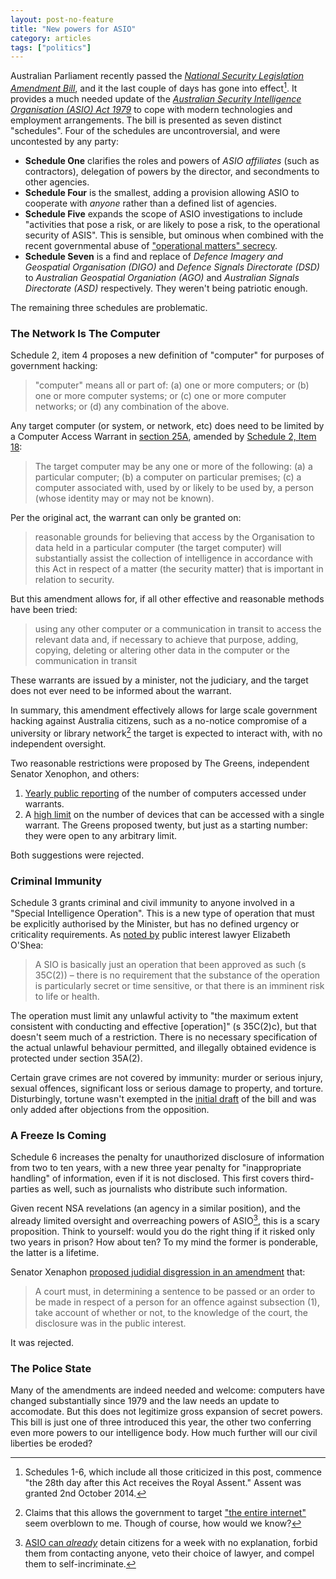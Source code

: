```yaml
---
layout: post-no-feature
title: "New powers for ASIO"
category: articles
tags: ["politics"]
---
```


Australian Parliament recently passed the [_National Security Legislation
Amendment Bill_][bill], and it the last couple of days has gone into effect[^1]. It provides a much needed update of the [_Australian
Security Intelligence Organisation (ASIO) Act 1979_][act] to cope with modern
technologies and employment arrangements. The bill is presented as seven distinct "schedules". Four of the schedules are uncontroversial, and were uncontested by any party:

* **Schedule One** clarifies the roles and powers of _ASIO affiliates_ (such as contractors), delegation of powers by the director, and secondments to other agencies.
* **Schedule Four** is the smallest, adding a provision allowing ASIO to cooperate with _anyone_ rather than a defined list of agencies.
* **Schedule Five** expands the scope of ASIO investigations to include "activities that pose a risk, or are likely to pose a risk, to the operational security of ASIS". This is sensible, but ominous when combined with the recent governmental abuse of ["operational matters" secrecy][comic].
* **Schedule Seven** is a find and replace of _Defence Imagery and Geospatial Organisation (DIGO)_ and _Defence Signals Directorate (DSD)_ to _Australian Geospatial Organiation (AGO)_ and _Australian Signals Directorate (ASD)_ respectively. They weren't being patriotic enough.

The remaining three schedules are problematic.

### The Network Is The Computer

Schedule 2, item 4 proposes a new definition of "computer" for purposes of government hacking:

> "computer" means all or part of:
    (a) one or more computers; or
    (b) one or more computer systems; or
    (c) one or more computer networks; or
    (d) any combination of the above.

Any target computer (or system, or network, etc) does need to be limited by a Computer Access Warrant in [section 25A][25a], amended by [Schedule 2, Item 18][s2i18]:

> The target computer may be any one or more of the following:
                     (a)  a particular computer;
                     (b)  a computer on particular premises;
                     (c)  a computer associated with, used by or likely to be used by, a person (whose identity may or may not be known).

Per the original act, the warrant can only be granted on:

> reasonable grounds for believing that access by the Organisation to data held in a particular computer (the target computer) will substantially assist the collection of intelligence in accordance with this Act in respect of a matter (the security matter) that is important in relation to security.

But this amendment allows for, if all other effective and reasonable methods have been tried:

> using any other computer or a communication in transit to access the relevant data and, if necessary to achieve that purpose, adding, copying, deleting or altering other data in the computer or the communication in transit

These warrants are issued by a minister, not the judiciary, and the target does not ever need to be informed about the warrant.

In summary, this amendment effectively allows for large scale government hacking against Australia citizens, such as a no-notice compromise of a university or library network[^2] the target is expected to interact with, with no independent oversight.

Two reasonable restrictions were proposed by The Greens, independent Senator Xenophon, and others:

1. [Yearly public reporting][amdt-1] of the number of computers accessed under warrants.
2. A [high limit][amdt-2] on the number of devices that can be accessed with a single warrant. The Greens proposed twenty, but just as a starting number: they were open to any arbitrary limit.

[amdt-1]: http://parlinfo.aph.gov.au/parlInfo/download/legislation/amend/s969_amend_a56e7506-b2e7-43a3-ae96-e11ccd4b369a/upload_pdf/7582_CW_National%20Security%20Legislation%20Amendment%20Bill%20(No.%201)%202014_Xenophon.pdf;fileType=application%2Fpdf
[amdt-2]: http://parlinfo.aph.gov.au/parlInfo/download/legislation/amend/s969_amend_4a0236a1-49da-4d72-9d47-5694022fbd55/upload_pdf/7570_CW_National%20Security%20Legislation%20Amendment%20Bill%20(No.%201)%202014_Ludlam.pdf;fileType=application%2Fpdf

Both suggestions were rejected.

### Criminal Immunity

Schedule 3 grants criminal and civil immunity to anyone involved in a "Special Intelligence Operation". This is a new type of operation that must be explicitly authorised by the Minister, but has no defined urgency or criticality requirements. As [noted by][asioland] public interest lawyer Elizabeth O'Shea:

> A SIO is basically just an operation that been approved as such (s 35C(2)) – there is no requirement that the substance of the operation is particularly secret or time sensitive, or that there is an imminent risk to life or health.

The operation must limit any unlawful activity to "the maximum extent consistent with conducting and effective [operation]" (s 35C(2)c), but that doesn't seem much of a restriction. There is no necessary specification of the actual unlawful behaviour permitted, and illegally obtained evidence is protected under section 35A(2).

Certain grave crimes are not covered by immunity: murder or serious injury, sexual offences, significant loss or serious damage to property, and torture. Disturbingly, tortune wasn't exempted in the [initial draft][initial-draft] of the bill and was only added after objections from the opposition.

### A Freeze Is Coming

Schedule 6 increases the penalty for unauthorized disclosure of information from two to ten years, with a new three year penalty for "inappropriate handling" of information, even if it is not disclosed. This first covers third-parties as well, such as journalists who distribute such information.

Given recent NSA revelations (an agency in a similar position), and the already limited oversight and overreaching powers of ASIO[^3], this is a scary proposition. Think to yourself: would you do the right thing if it risked only two years in prison? How about ten? To my mind the former is ponderable, the latter is a lifetime.

Senator Xenaphon [proposed judidial disgression in an amendment][amdt-3] that:

> A court must, in determining a sentence to be passed or an order to be made
> in respect of a person for an offence against subsection (1), take account of
> whether or not, to the knowledge of the court, the disclosure was in the
> public interest.

[amdt-3]: http://parlinfo.aph.gov.au/parlInfo/download/legislation/amend/s969_amend_64fda20c-f4e3-47e7-8a25-7550415cdbb4/upload_pdf/7574_CW_National%20Security%20Legislation%20Amendment%20Bill%20(No.%201)%202014_Xenophon.pdf;fileType=application%2Fpdf

It was rejected.

### The Police State

Many of the amendments are indeed needed and welcome: computers have changed substantially since 1979 and the law needs an update to accomodate. But this does not legitimize gross expansion of secret powers. This bill is just one of three introduced this year, the other two conferring even more powers to our intelligence body.  How much further will our civil liberties be eroded?

[bill]: http://www.aph.gov.au/Parliamentary_Business/Bills_Legislation/Bills_Search_Results/Result?bId=s969
[act]: http://www.comlaw.gov.au/Details/C2014C00680
[comic]: http://www.kudelka.com.au/tag/operational-matters/
[25a]: http://www.comlaw.gov.au/Details/C2014C00680/Html/Text#_Toc400617845
[s2i18]: http://www.comlaw.gov.au/Details/C2014C00680/Html/Text#_Toc400617951
[entire-internet]: http://www.smh.com.au/digital-life/consumer-security/new-laws-could-give-asio-a-warrant-for-the-entire-internet-jail-journalists-and-whistleblowers-20140923-10kzjz.html
[asioland]: https://overland.org.au/2014/10/asioland/
[initial-draft]: http://parlinfo.aph.gov.au/parlInfo/download/legislation/bills/s969_first-senate/toc_pdf/1417820.pdf;fileType=application%2Fpdf

[^1]: Schedules 1-6, which include all those criticized in this post, commence "the 28th day after this Act receives the Royal Assent." Assent was granted 2nd October 2014.
[^2]: Claims that this allows the government to target ["the entire internet"][entire-internet] seem overblown to me. Though of course, how would we know?
[^3]: [ASIO can _already_][asioland] detain citizens for a week with no explanation, forbid them from contacting anyone, veto their choice of lawyer, and compel them to self-incriminate.
